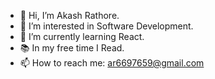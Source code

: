 - 👋 Hi, I’m Akash Rathore.
- 👀 I’m interested in Software Development.
- 🌱 I’m currently learning React.
- 📚  In my free time I Read.
- 📫 How to reach me: ar6697659@gmail.com

<!---
AkashRathore03/AkashRathore03 is a ✨ special ✨ repository because its `README.md` (this file) appears on your GitHub profile.
You can click the Preview link to take a look at your changes.
--->
